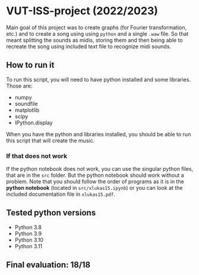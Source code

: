 # VUT-ISS-project (2022/2023)

Main goal of this project was to create graphs (for Fourier transformation, etc.) and to create a song using using `python` and a single `.waw` file. So that meant splitting the sounds as midis, storing them and then being able to recreate the song using included text file to recognize midi sounds.

## How to run it

To run this script, you will need to have python installed and some libraries. Those are:

- numpy
- soundfile
- matplotlib
- scipy
- IPython.display

When you have the python and libraries installed, you should be able to run this script that will create the music.

### If that does not work

If the python notebook does not work, you can use the singular python files, that are in the `src` folder. But the python notebook should work without a problem. Note that you should follow the order of programs as it is in the **python notebook** (located in `src/xlukas15.ipynb`) or you can look at the included documentation file in `xlukas15.pdf`.

## Tested python versions

- Python 3.8
- Python 3.9
- Python 3.10
- Python 3.11

## Final evaluation: 18/18
